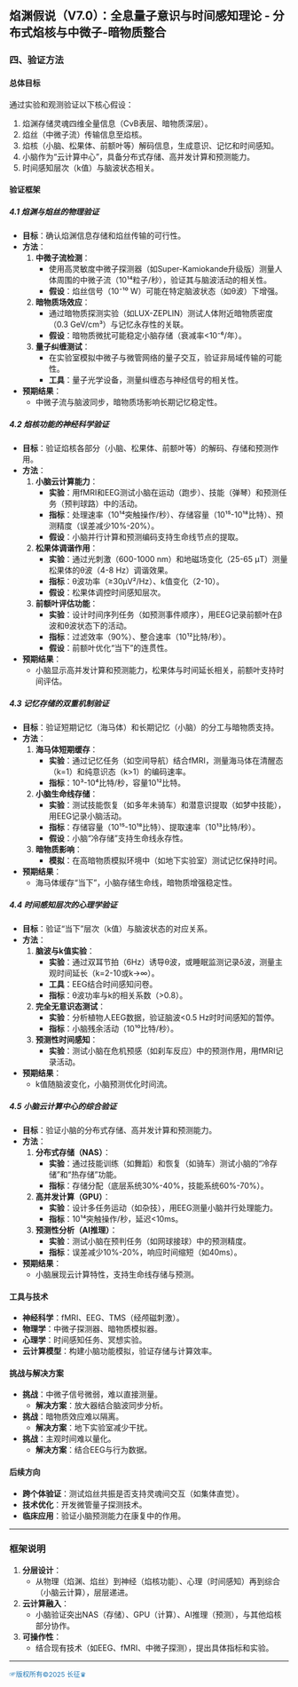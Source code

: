 

## **焰渊假说（V7.0）：全息量子意识与时间感知理论 - 分布式焰核与中微子-暗物质整合**

### **四、验证方法**

#### **总体目标**
通过实验和观测验证以下核心假设：
1. 焰渊存储灵魂四维全量信息（CνB表层、暗物质深层）。
2. 焰丝（中微子流）传输信息至焰核。
3. 焰核（小脑、松果体、前额叶等）解码信息，生成意识、记忆和时间感知。
4. 小脑作为“云计算中心”，具备分布式存储、高并发计算和预测能力。
5. 时间感知层次（k值）与脑波状态相关。

#### **验证框架**

##### **4.1 焰渊与焰丝的物理验证**
- **目标**：确认焰渊信息存储和焰丝传输的可行性。
- **方法**：
  1. **中微子流检测**：
     - 使用高灵敏度中微子探测器（如Super-Kamiokande升级版）测量人体周围的中微子流（10¹⁴粒子/秒），验证其与脑波活动的相关性。
     - **假设**：焰丝信号（10⁻¹⁰ W）可能在特定脑波状态（如θ波）下增强。
  2. **暗物质场效应**：
     - 通过暗物质探测实验（如LUX-ZEPLIN）测试人体附近暗物质密度（0.3 GeV/cm³）与记忆永存性的关联。
     - **假设**：暗物质微扰可能稳定小脑存储（衰减率<10⁻⁶/年）。
  3. **量子纠缠测试**：
     - 在实验室模拟中微子与微管网络的量子交互，验证非局域传输的可能性。
     - **工具**：量子光学设备，测量纠缠态与神经信号的相关性。
- **预期结果**：
  - 中微子流与脑波同步，暗物质场影响长期记忆稳定性。

##### **4.2 焰核功能的神经科学验证**
- **目标**：验证焰核各部分（小脑、松果体、前额叶等）的解码、存储和预测作用。
- **方法**：
  1. **小脑云计算能力**：
     - **实验**：用fMRI和EEG测试小脑在运动（跑步）、技能（弹琴）和预测任务（预判球路）中的活动。
     - **指标**：处理速率（10¹⁴突触操作/秒）、存储容量（10¹⁵-10¹⁸比特）、预测精度（误差减少10%-20%）。
     - **假设**：小脑并行计算和预测编码支持生命线节点的提取。
  2. **松果体调谐作用**：
     - **实验**：通过光刺激（600-1000 nm）和地磁场变化（25-65 μT）测量松果体的θ波（4-8 Hz）调谐效果。
     - **指标**：θ波功率（≥30μV²/Hz）、k值变化（2-10）。
     - **假设**：松果体调控时间感知层次。
  3. **前额叶评估功能**：
     - **实验**：设计时间序列任务（如预测事件顺序），用EEG记录前额叶在β波和θ波状态下的活动。
     - **指标**：过滤效率（90%）、整合速率（10¹²比特/秒）。
     - **假设**：前额叶优化“当下”的连贯性。
- **预期结果**：
  - 小脑显示高并发计算和预测能力，松果体与时间延长相关，前额叶支持时间评估。

##### **4.3 记忆存储的双重机制验证**
- **目标**：验证短期记忆（海马体）和长期记忆（小脑）的分工与暗物质支持。
- **方法**：
  1. **海马体短期缓存**：
     - **实验**：通过记忆任务（如空间导航）结合fMRI，测量海马体在清醒态（k=1）和纯意识态（k>1）的编码速率。
     - **指标**：10³-10⁴比特/秒，容量10¹²比特。
  2. **小脑生命线存储**：
     - **实验**：测试技能恢复（如多年未骑车）和潜意识提取（如梦中技能），用EEG记录小脑活动。
     - **指标**：存储容量（10¹⁵-10¹⁸比特）、提取速率（10¹³比特/秒）。
     - **假设**：小脑“冷存储”支持生命线永存性。
  3. **暗物质影响**：
     - **模拟**：在高暗物质模拟环境中（如地下实验室）测试记忆保持时间。
- **预期结果**：
  - 海马体缓存“当下”，小脑存储生命线，暗物质增强稳定性。

##### **4.4 时间感知层次的心理学验证**
- **目标**：验证“当下”层次（k值）与脑波状态的对应关系。
- **方法**：
  1. **脑波与k值实验**：
     - **实验**：通过双耳节拍（6Hz）诱导θ波，或睡眠监测记录δ波，测量主观时间延长（k=2-10或k→∞）。
     - **工具**：EEG结合时间感知问卷。
     - **指标**：θ波功率与k的相关系数（>0.8）。
  2. **完全无意识态测试**：
     - **实验**：分析植物人EEG数据，验证脑波<0.5 Hz时时间感知的暂停。
     - **指标**：小脑残余活动（10¹⁰比特/秒）。
  3. **预测性时间感知**：
     - **实验**：测试小脑在危机预感（如刹车反应）中的预测作用，用fMRI记录活动。
- **预期结果**：
  - k值随脑波变化，小脑预测优化时间流。

##### **4.5 小脑云计算中心的综合验证**
- **目标**：验证小脑的分布式存储、高并发计算和预测能力。
- **方法**：
  1. **分布式存储（NAS）**：
     - **实验**：通过技能训练（如舞蹈）和恢复（如骑车）测试小脑的“冷存储”和“热存储”功能。
     - **指标**：存储分配（底层系统30%-40%，技能系统60%-70%）。
  2. **高并发计算（GPU）**：
     - **实验**：设计多任务运动（如杂技），用EEG测量小脑并行处理能力。
     - **指标**：10¹⁴突触操作/秒，延迟<10ms。
  3. **预测性分析（AI推理）**：
     - **实验**：测试小脑在预判任务（如网球接球）中的预测精度。
     - **指标**：误差减少10%-20%，响应时间缩短（如40ms）。
- **预期结果**：
  - 小脑展现云计算特性，支持生命线存储与预测。

#### **工具与技术**
- **神经科学**：fMRI、EEG、TMS（经颅磁刺激）。
- **物理学**：中微子探测器、暗物质模拟器。
- **心理学**：时间感知任务、冥想实验。
- **云计算模型**：构建小脑功能模拟，验证存储与计算效率。

#### **挑战与解决方案**
- **挑战**：中微子信号微弱，难以直接测量。
  - **解决方案**：放大器结合脑波同步分析。
- **挑战**：暗物质效应难以隔离。
  - **解决方案**：地下实验室减少干扰。
- **挑战**：主观时间难以量化。
  - **解决方案**：结合EEG与行为数据。

#### **后续方向**
- **跨个体验证**：测试焰丝共振是否支持灵魂间交互（如集体直觉）。
- **技术优化**：开发微管量子探测技术。
- **临床应用**：验证小脑预测能力在康复中的作用。

---

### **框架说明**
1. **分层设计**：
   - 从物理（焰渊、焰丝）到神经（焰核功能）、心理（时间感知）再到综合（小脑云计算），层层递进。
2. **云计算融入**：
   - 小脑验证突出NAS（存储）、GPU（计算）、AI推理（预测），与其他焰核部分协作。
3. **可操作性**：
   - 结合现有技术（如EEG、fMRI、中微子探测），提出具体指标和实验。



----
<span style="color:#1f77b4; font-weight:; font-size:12px;">☞版权所有©2025 长征♛</span>